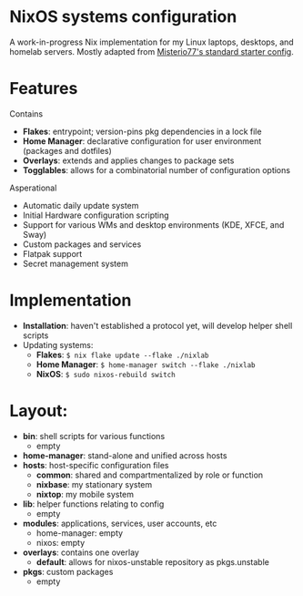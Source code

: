 # NixOS systems configuration

A work-in-progress Nix implementation for my Linux laptops, desktops, and homelab servers. Mostly adapted from [Misterio77's standard starter config](https://github.com/Misterio77/nix-starter-configs).

# Features
Contains
- **Flakes**: entrypoint; version-pins pkg dependencies in a lock file
- **Home Manager**: declarative configuration for user environment (packages and dotfiles)
- **Overlays**: extends and applies changes to package sets
- **Togglables**: allows for a combinatorial number of configuration options

Asperational
- Automatic daily update system
- Initial Hardware configuration scripting 
- Support for various WMs and desktop environments (KDE, XFCE, and Sway)
- Custom packages and services
- Flatpak support
- Secret management system

# Implementation
- **Installation**: haven't established a protocol yet, will develop helper shell scripts 
- Updating systems:
  - **Flakes**: ` $ nix flake update --flake ./nixlab `
  - **Home Manager**: ` $ home-manager switch --flake ./nixlab `
  - **NixOS**: ` $ sudo nixos-rebuild switch `

# Layout:
- **bin**: shell scripts for various functions
  - empty
- **home-manager**: stand-alone and unified across hosts
- **hosts**: host-specific configuration files
  - **common**: shared and compartmentalized by role or function
  - **nixbase**: my stationary system
  - **nixtop**: my mobile system
- **lib**: helper functions relating to config
  - empty
- **modules**: applications, services, user accounts, etc
  - home-manager: empty
  - nixos: empty
- **overlays**: contains one overlay
  - **default**: allows for nixos-unstable repository as pkgs.unstable
- **pkgs**: custom packages
  - empty

